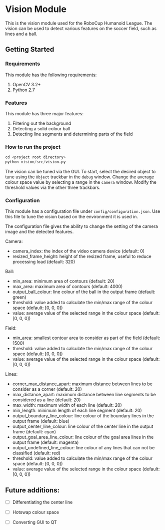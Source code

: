 # Vision Module

This is the vision module used for the RoboCup Humanoid League. The vision can be used to detect various features on
the soccer field, such as lines and a ball.

## Getting Started

### Requirements

This module has the following requirements:

1. OpenCV 3.2+
2. Python 2.7

### Features

This module has three major features:

1. Filtering out the background
2. Detecting a solid colour ball
3. Detecting line segments and determining parts of the field

### How to run the project

```python
cd <project root directory>
python vision/src/vision.py
```

The vision can be tuned via the GUI. To start, select the desired object to tune using the `Object` trackbar in
the `debug` window. Change the average colour space value by selecting a range in the `camera` window. Modify the
threshold values via the other three trackbars.

### Configuration

This module has a configuration file under `config/configuration.json`.
Use this file to tune the vision based on the environment it is used in.

The configuration file gives the ability to change the setting of the
camera image and the detected features.

Camera:

- camera_index: the index of the video camera device (default: 0)
- resized_frame_height: height of the resized frame, useful
    to reduce processing load (default: 320)

Ball:

- min_area: minimum area of contours (default: 20)
- max_area: maximum area of contours (default: 4000)
- output_ball_colour: line colour of the ball in the output frame (default: green)
- threshold: value added to calculate the min/max range of the colour space (default: [0, 0, 0])
- value: average value of the selected range in the colour space (default: [0, 0, 0])

Field:

- min_area: smallest contour area to consider as part of the field (default: 1500)
- threshold: value added to calculate the min/max range of the colour space (default: [0, 0, 0])
- value: average value of the selected range in the colour space (default: [0, 0, 0])

Lines:

- corner_max_distance_apart: maximum distance between lines to be consider as a corner (default: 20)
- max_distance_apart: maximum distance between line segments to be considered as a line (default: 20)
- max_width: maximum width of each line (default: 20)
- min_length: minimum length of each line segment (default: 20)
- output_boundary_line_colour: line colour of the boundary lines in the output frame (default: blue)
- output_center_line_colour: line colour of the center line in the output frame (default: cyan)
- output_goal_area_line_colour: line colour of the goal area lines in the output frame (default: magenta)
- output_undefined_line_colour: line colour of any lines that can not be classified (default: red)
- threshold: value added to calculate the min/max range of the colour space (default: [0, 0, 0])
- value: average value of the selected range in the colour space (default: [0, 0, 0])

## Future additions:

- [ ] Differentiating the center line
- [ ] Hotswap colour space
- [ ] Converting GUI to QT

